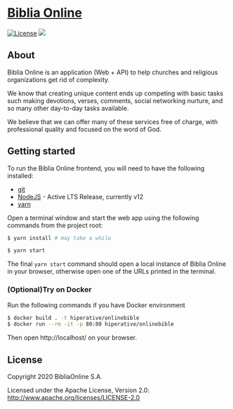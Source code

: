 # [Biblia Online](https://bibliaonline.es)

[![License](https://img.shields.io/badge/License-Apache%202.0-blue.svg)](https://opensource.org/licenses/Apache-2.0)
![](https://github.com/hiperative/onlinebible/workflows/Frontend%20CI/badge.svg)

## About

Biblia Online is an application (Web + API) to help churches and religious organizations get rid of complexity.

We know that creating unique content ends up competing with basic tasks such making devotions, verses, comments, social networking nurture, and so many other day-to-day tasks available.

We believe that we can offer many of these services free of charge, with professional quality and focused on the word of God.

## Getting started

To run the Biblia Online frontend, you will need to have the following installed:

- [git](https://git-scm.com/book/en/v2/Getting-Started-Installing-Git)
- [NodeJS](https://nodejs.org/en/download/) - Active LTS Release, currently v12
- [yarn](https://classic.yarnpkg.com/en/docs/install)

Open a terminal window and start the web app using the following commands from the project root:

```bash
$ yarn install # may take a while

$ yarn start
```

The final `yarn start` command should open a local instance of Biblia Online in your browser, otherwise open one of the URLs printed in the terminal.

### (Optional)Try on Docker

Run the following commands if you have Docker environment

```bash
$ docker build . -t hiperative/onlinebible
$ docker run --rm -it -p 80:80 hiperative/onlinebible
```

Then open http://localhost/ on your browser.

## License

Copyright 2020 BibliaOnline S.A.

Licensed under the Apache License, Version 2.0: http://www.apache.org/licenses/LICENSE-2.0

